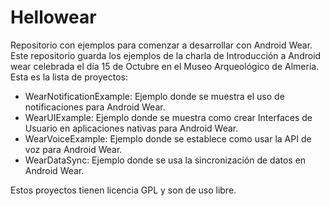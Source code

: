 Hellowear
=========

Repositorio con ejemplos para comenzar a desarrollar con Android Wear. Este repositorio guarda los ejemplos de la charla de Introducción a Android wear celebrada el día 15 de Octubre en el Museo Arqueológico de Almeria. Esta es la lista de proyectos:

 - WearNotificationExample: Ejemplo donde se muestra el uso de notificaciones para Android Wear.
 - WearUIExample: Ejemplo donde se muestra como crear Interfaces de Usuario en aplicaciones nativas para Android Wear.
 - WearVoiceExample: Ejemplo donde se establece como usar la API de voz para Android Wear.
 - WearDataSync: Ejemplo donde se usa la sincronización de datos en Android Wear.

Estos proyectos tienen licencia GPL y son de uso libre.
